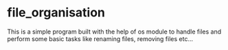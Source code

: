 # file_organisation
This is a simple program built with the help of os module to handle files and perform some basic tasks like renaming files, removing files etc...
